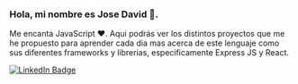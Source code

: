 ### Hola, mi nombre es Jose David 👋.

Me encanta JavaScript ❤️. Aqui podrás ver los distintos proyectos que me he propuesto para aprender cada dia mas acerca de este lenguaje como sus diferentes frameworks y librerias, especificamente Express JS y React.


  <div id="badges">
    <a href="https://www.linkedin.com/in/josedavidrivas/">
      <img src="https://img.shields.io/badge/LinkedIn-blue?style=for-the-badge&logo=linkedin&logoColor=white" alt="LinkedIn Badge"/>
    </a>
  </div>
  



